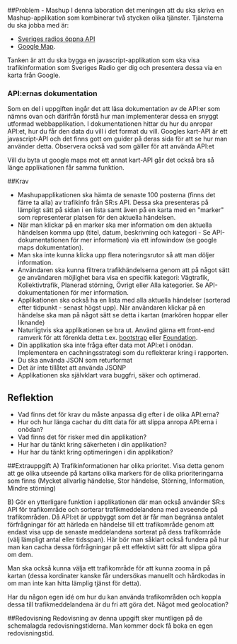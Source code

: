 ##Problem - Mashup
I denna laboration det meningen att du ska skriva en Mashup-applikation som kombinerar två stycken olika tjänster. Tjänsterna du ska jobba med är:

* [Sveriges radios öppna API](http://sverigesradio.se/api/documentation/v2/index.html) 
* [Google Map](https://developers.google.com/maps/documentation/javascript/tutorial). 

Tanken är att du ska bygga en javascript-applikation som ska visa trafikinformation som Sveriges Radio ger dig och presentera dessa via en karta från Google.

### API:ernas dokumentation
Som en del i uppgiften ingår det att läsa dokumentation av de API:er som nämns ovan och därifrån förstå hur man implementerar dessa en snyggt utformad webbapplikation. I dokumentationen hittar du hur du anropar API:et, hur du får den data du vill i det format du vill. Googles kart-API är ett javascript-API och det finns gott om guider på deras sida för att se hur man använder detta. Observera också vad som gäller för att använda API:et

Vill du byta ut google maps mot ett annat kart-API går det också bra så länge applikationen får samma funktion.


##Krav
* Mashupapplikationen ska hämta de senaste 100 posterna (finns det färre ta alla) av trafikinfo från SR:s API. Dessa ska presenteras på lämpligt sätt på sidan i en lista samt även på en karta med en "marker" som representerar platsen för den aktuella händelsen. 
* När man klickar på en marker ska mer information om den aktuella händelsen komma upp (titel, datum, beskrivning och kategori - Se API-dokumentationen för mer information) via ett infowindow (se google maps dokumentation). 
* Man ska inte kunna klicka upp flera noteringsrutor så att man döljer information.
* Användaren ska kunna filtrera trafikhändelserna genom att på något sätt ge användaren möjlighet bara visa en specifik kategori: Vägtrafik, Kollektivtrafik, Planerad störning, Övrigt eller Alla kategorier. Se API-dokumentationen för mer information.
* Applikationen ska också ha en lista med alla aktuella händelser (sorterad efter tidpunkt - senast högst upp). När användaren klickar på en händelse ska man på något sätt se detta i kartan (markören hoppar eller liknande)
* Naturligtvis ska applikationen se bra ut. Använd gärna ett front-end ramverk för att förenkla detta t.ex. [bootstrap](http://getbootstrap.com/) eller [Foundation](http://foundation.zurb.com/).
* Din applikation ska inte fråga efter data mot API:et i onödan. Implementera en cachningsstrategi som du reflekterar kring i rapporten. 
* Du ska använda JSON som returformat
* Det är inte tillåtet att använda JSONP
* Applikationen ska självklart vara buggfri, säker och optimerad.

## Reflektion
* Vad finns det för krav du måste anpassa dig efter i de olika API:erna?
* Hur och hur länga cachar du ditt data för att slippa anropa API:erna i onödan?
* Vad finns det för risker med din applikation?
* Hur har du tänkt kring säkerheten i din applikation?
* Hur har du tänkt kring optimeringen i din applikation?


##Extrauppgift
A) 
Trafikinformationen har olika prioritet. Visa detta genom att ge olika utseende på kartans olika markers för de olika prioriteringarna som finns (Mycket allvarlig händelse, Stor händelse, Störning, Information, Mindre störning)

B) 
Gör en ytterligare funktion i applikationen där man också använder SR:s API för trafikområde och sorterar trafikmeddelandena med avseende på trafikområden. Då API:et är uppbyggt som det är får man begränsa antalet förfrågningar för att härleda en händelse till ett trafikområde genom att endast visa upp de senaste meddelandena sorterat på dess trafikområde (välj lämpligt antal eller tidsspan). Här bör man såklart också fundera på hur man kan cacha dessa förfrågningar på ett effektivt sätt för att slippa göra om dem. 

Man ska också kunna välja ett trafikområde för att kunna zooma in på kartan (dessa kordinater kanske får undersökas manuellt och hårdkodas in om man inte kan hitta lämplig tjänst för detta). 

Har du någon egen idé om hur du kan använda trafikområden och koppla dessa till trafikmeddelandena är du fri att göra det. Något med geolocation?


##Redovisning
Redovisning av denna uppgift sker muntligen på de schemalagda redovisningstiderna. Man kommer dock få boka en egen redovisningstid.

